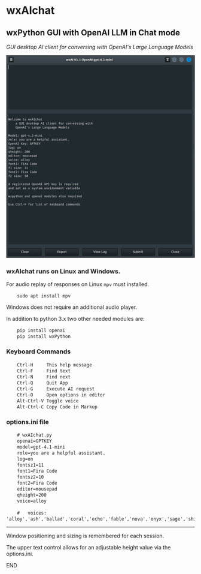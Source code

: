 # wxAIchat
## wxPython GUI with OpenAI LLM in Chat mode

_GUI desktop AI client for conversing with
    OpenAI's Large Language Models_
    
![image of the app on the desktop](images/wxAIchat.png "GUI")

### wxAIchat runs on Linux and Windows.

For audio replay of responses on Linux `mpv` must installed.

        sudo apt install mpv

Windows does not require an additional audio player.

In addition to python 3.x two other needed modules are:

        pip install openai
        pip install wxPython
        
### Keyboard Commands

        Ctrl-H     This help message
        Ctrl-F     Find text
        Ctrl-N     Find next
        Ctrl-Q     Quit App
        Ctrl-G     Execute AI request
        Ctrl-O     Open options in editor
        Alt-Ctrl-V Toggle voice
        Alt-Ctrl-C Copy Code in Markup

### options.ini file

        # wxAIchat.py
        openai=GPTKEY
        model=gpt-4.1-mini
        role=you are a helpful assistant.
        log=on
        fontsz1=11
        font1=Fira Code
        fontsz2=10
        font2=Fira Code
        editor=mousepad
        qheight=200
        voice=alloy
        
        #   voices: 'alloy','ash','ballad','coral','echo','fable','nova','onyx','sage','shimmer'

---

Window positioning and sizing is remembered for each session.

The upper text control allows for an adjustable height value via the options.ini.

END
